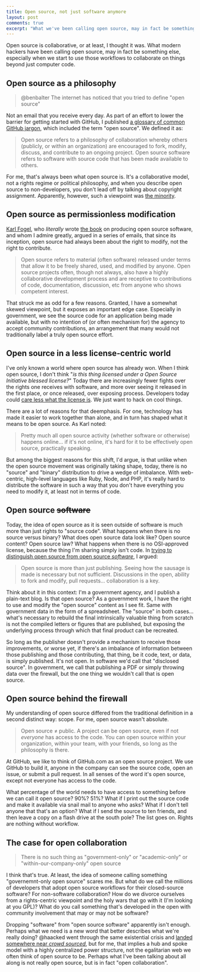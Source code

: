 ```yaml
---
title: Open source, not just software anymore
layout: post
comments: true
excerpt: "What we've been calling open source, may in fact be something else, especially when we start to use those workflows to collaborate on things beyond code."
---
```


Open source is collaborative, or at least, I thought it was. What modern hackers have been calling open source, may in fact be something else, especially when we start to use those workflows to collaborate on things beyond just computer code.

## Open source as a philosophy

> @benbalter The internet has noticed that you tried to define "open source"

Not an email that you receive every day. As part of an effort to lower the barrier for getting started with GitHub, I published [a glossary of common GitHub jargon](https://help.github.com/articles/github-glossary#open-source), which included the term "open source". We defined it as:

> Open source refers to a philosophy of collaboration whereby others (publicly, or within an organization) are encouraged to fork, modify, discuss, and contribute to an ongoing project. Open source software refers to software with source code that has been made available to others.

For me, that's always been what open source is. It's a collaborative model, not a rights regime or political philosophy, and when you describe open source to non-developers, you don't lead off by talking about copyright assignment. Apparently, however, such a viewpoint was [the minority](https://twitter.com/kfogel/status/386259984817717248).

## Open source as permissionless modification

[Karl Fogel](http://www.red-bean.com/kfogel/), who *literally* wrote [the book](http://producingoss.com/) on producing open source software, and whom I admire greatly, argued in a series of emails, that since its inception, open source had always been about the right to modify, not the right to contribute.

> Open source refers to material (often software) released under terms that allow it to be freely shared, used, and modified by anyone. Open source projects often, though not always, also have a highly collaborative development process and are receptive to contributions of code, documentation, discussion, etc from anyone who shows competent interest.

That struck me as odd for a few reasons. Granted, I have a somewhat skewed viewpoint, but it exposes an important edge case. Especially in government, we see the source code for an application being made available, but with no intention of (or often mechanism for) the agency to accept community contributions, an arrangement that many would not traditionally label a truly open source effort.

## Open source in a less license-centric world

I've only known a world where open source has already won. When I think open source, I don't think "*is this thing licensed under a Open Source Initiative blessed license?*" Today there are increasingly fewer fights over the rights one receives with software, and more over seeing it released in the first place, or once released, over exposing process. Developers today could [care less what the license is](http://opensource.com/law/13/2/post-open-source-software-licensing). We just want to hack on cool things.

There are a lot of reasons for that deemphasis. For one, technology has made it easier to work together than alone, and in turn has shaped what it means to be open source. As Karl noted:

> Pretty much all open source activity (whether software or otherwise) happens online... if it's not online, it's hard for it to be effectively open source, practically speaking.

But among the biggest reasons for this shift, I'd argue, is that unlike when the open source movement was originally taking shape, today, there is no "source" and "binary" distribution to drive a wedge of imbalance. With web-centric, high-level languages like Ruby, Node, and PHP, it's really hard to distribute the software in such a way that you don't have everything you need to modify it, at least not in terms of code.

## Open source <del>software</del>

Today, the idea of open source as it is seen outside of software is much more than just rights to "source code". What happens when there is no source versus binary? What does open source data look like? Open source content? Open source law? What happens when there is no OSI-approved license, because the thing I'm sharing simply isn't code. In [trying to distinguish open source from open source *software*](http://haacked.com/archive/2012/02/16/open-source-and-open-source-software-are-not-the-same.aspx/), I argued:

> Open source is more than just publishing. Seeing how the sausage is made is necessary but not sufficient. Discussions in the open, ability to fork and modify, pull requests... collaboration is a key.

Think about it in this context: I'm a government agency, and I publish a plain-text blog. Is that open source? As a government work, I have the right to use and modify the "open source" content as I see fit. Same with government data in the form of a spreadsheet. The "source" in both cases... what's necessary to rebuild the final intrinsically valuable thing from scratch is not the compiled letters or figures that are published, but exposing the underlying process through which that final product can be recreated.

So long as the publisher doesn't provide a mechanism to receive those improvements, or worse yet, if there's an imbalance of information between those publishing and those contributing, that thing, be it code, text, or data, is simply published. It's not open. In software we'd call that "disclosed source". In government, we call that publishing a PDF or simply throwing data over the firewall, but the one thing we wouldn't call that is open source.

## Open source behind the firewall

My understanding of open source differed from the traditional definition in a second distinct way: scope. For me, open source wasn't absolute.

> Open source ≠ public. A project can be open source, even if not *everyone* has access to the code. You can open source within your organization, within your team, with your friends, so long as the philosophy is there.

At GitHub, we like to think of GitHub.com as an open source project. We use GitHub to build it, anyone in the company can see the source code, open an issue, or submit a pull request. In all senses of the word it's open source, except not everyone has access to the code.

What percentage of the world needs to have access to something before we can call it open source? 90%? 51%? What if I print out the source code and make it available via snail mail to anyone who asks? What if I don't tell anyone that that's an option? What if I send the source to ten friends, and then leave a copy on a flash drive at the south pole? The list goes on. Rights are nothing without workflow.

## The case for open collaboration

>  There is no such thing as "government-only" or "academic-only" or "within-our-company-only" open source

I think that's true. At least, the idea of someone calling something "governemnt-only open source" scares me. But what do we call the millions of developers that adopt open source workflows for their closed-source software? For non-software collaboration? How do we divorce ourselves from a rights-centric viewpoint and the holy wars that go with it (I'm looking at you GPL)? What do you call something that's developed in the open with community involvement that may or may not be software?

Dropping "software" from "open source software" apparently isn't enough. Perhaps what we need is a new word that better describes what we're really doing? @haacked went through the same existential crisis and [landed somewhere near *crowd sourced*](http://haacked.com/archive/2012/02/22/spirit-of-open-source.aspx/), but for me, that implies a hub and spoke model with a highly centralized power structure, not the egalitarian web we often think of open source to be. Perhaps what I've been talking about all along is not really open source, but is in fact "open collaboration".
